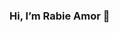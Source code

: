 ### Hi, I’m Rabie Amor 👋

<!--

👀 I’m interested in CI/CD,devops,k8s,Cloud,docker,ansible,terraform,jenkins
🌱 I’m currently learning cloud 
💞️ I’m looking to collaborate on k8s
📫 How to reach me email:amorrabie1919@gmail.com, lk:https://www.linkedin.com/in/rabie-amor-030ab3142/
-->

